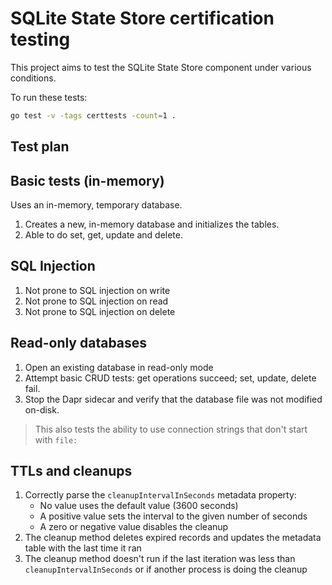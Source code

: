 # SQLite State Store certification testing

This project aims to test the SQLite State Store component under various conditions.

To run these tests:

```sh
go test -v -tags certtests -count=1 .
```

## Test plan

## Basic tests (in-memory)

Uses an in-memory, temporary database.

1. Creates a new, in-memory database and initializes the tables.
2. Able to do set, get, update and delete.

## SQL Injection

1. Not prone to SQL injection on write
2. Not prone to SQL injection on read
3. Not prone to SQL injection on delete

## Read-only databases

1. Open an existing database in read-only mode
2. Attempt basic CRUD tests: get operations succeed; set, update, delete fail.
3. Stop the Dapr sidecar and verify that the database file was not modified on-disk.

> This also tests the ability to use connection strings that don't start with `file:`

## TTLs and cleanups

1. Correctly parse the `cleanupIntervalInSeconds` metadata property:
   - No value uses the default value (3600 seconds)
   - A positive value sets the interval to the given number of seconds
   - A zero or negative value disables the cleanup
2. The cleanup method deletes expired records and updates the metadata table with the last time it ran
3. The cleanup method doesn't run if the last iteration was less than `cleanupIntervalInSeconds` or if another process is doing the cleanup
